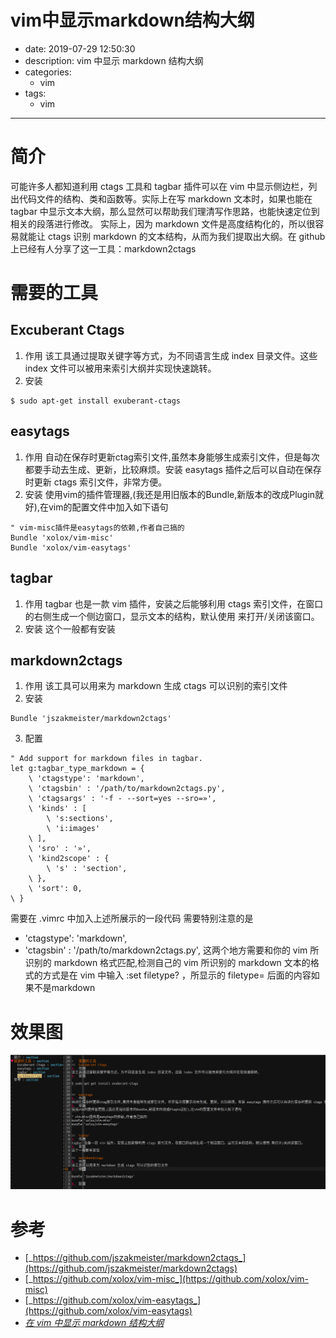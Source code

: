 #   vim中显示markdown结构大纲
+ date: 2019-07-29 12:50:30
+ description: vim 中显示 markdown 结构大纲
+ categories:
  - vim
+ tags:
  - vim
---
#	简介
可能许多人都知道利用 ctags 工具和 tagbar 插件可以在 vim 中显示侧边栏，列出代码文件的结构、类和函数等。实际上在写 markdown 文本时，如果也能在 tagbar 中显示文本大纲，那么显然可以帮助我们理清写作思路，也能快速定位到相关的段落进行修改。
实际上，因为 markdown 文件是高度结构化的，所以很容易就能让 ctags 识别 markdown 的文本结构，从而为我们提取出大纲。在 github 上已经有人分享了这一工具：markdown2ctags

#	需要的工具
##	Excuberant Ctags
1.	作用
该工具通过提取关键字等方式，为不同语言生成 index 目录文件。这些 index 文件可以被用来索引大纲并实现快速跳转。
2.	安装
```
$ sudo apt-get install exuberant-ctags
```

##	easytags
1.	作用
自动在保存时更新ctag索引文件,虽然本身能够生成索引文件，但是每次都要手动去生成、更新，比较麻烦。安装 easytags 插件之后可以自动在保存时更新 ctags 索引文件，非常方便。
2.	安装
使用vim的插件管理器,(我还是用旧版本的Bundle,新版本的改成Plugin就好),在vim的配置文件中加入如下语句
```
" vim-misc插件是easytags的依赖,作者自己搞的
Bundle 'xolox/vim-misc'
Bundle 'xolox/vim-easytags'
```

##	tagbar
1.	作用
tagbar 也是一款 vim 插件，安装之后能够利用 ctags 索引文件，在窗口的右侧生成一个侧边窗口，显示文本的结构，默认使用 来打开/关闭该窗口。
2.	安装
这个一般都有安装

##	markdown2ctags
1.	作用
该工具可以用来为 markdown 生成 ctags 可以识别的索引文件
2.	安装
```
Bundle 'jszakmeister/markdown2ctags'
```
3.  配置
```
" Add support for markdown files in tagbar.
let g:tagbar_type_markdown = {
    \ 'ctagstype': 'markdown',
    \ 'ctagsbin' : '/path/to/markdown2ctags.py',
    \ 'ctagsargs' : '-f - --sort=yes --sro=»',
    \ 'kinds' : [
        \ 's:sections',
        \ 'i:images'
    \ ],
    \ 'sro' : '»',
    \ 'kind2scope' : {
        \ 's' : 'section',
    \ },
    \ 'sort': 0,
\ }
```
需要在 .vimrc 中加入上述所展示的一段代码
需要特别注意的是
+	 'ctagstype': 'markdown',
+	 'ctagsbin' : '/path/to/markdown2ctags.py',
这两个地方需要和你的 vim 所识别的 markdown 格式匹配,检测自己的 vim 所识别的 markdown 文本的格式的方式是在 vim 中输入 :set filetype? ，所显示的 filetype= 后面的内容如果不是markdown

#   效果图
![](../images/20190729001.png)

#   参考
+   [_https://github.com/jszakmeister/markdown2ctags_](https://github.com/jszakmeister/markdown2ctags)
+   [_https://github.com/xolox/vim-misc_](https://github.com/xolox/vim-misc)
+   [_https://github.com/xolox/vim-easytags_](https://github.com/xolox/vim-easytags)
+   [_在 vim 中显示 markdown 结构大纲_](https://blog.yongli1992.com/2015/08/14/vim-markdown-outline/)
